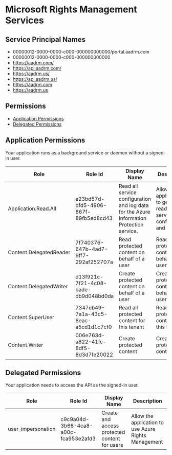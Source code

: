 # Microsoft Rights Management Services
## Service Principal Names
- 00000012-0000-0000-c000-000000000000/portal.aadrm.com
- 00000012-0000-0000-c000-000000000000
- https://aadrm.com/
- https://api.aadrm.com/
- https://aadrm.us/
- https://api.aadrm.us/
- https://aadrm.com
- https://aadrm.us

 ## Permissions
- [Application Permissions](#application-permissions)
- [Delegated Permissions](#delegated-permissions)

## Application Permissions
Your application runs as a background service or daemon without a signed-in user.

| Role | Role Id | Display Name | Description |
|---|---|---|---|
| Application.Read.All | e23bd57d-bfd5-4906-867f-89fb5ed8cd43 | Read all service configuration and log data for the Azure Information Protection service. | Allows the application to get or read all service configuration and log data |
| Content.DelegatedReader | 7f740376-647b-4ad7-9ff7-292af252707a | Read protected content on behalf of a user | Read protected content on behalf of a user |
| Content.DelegatedWriter | d13f921c-7f21-4c08-bade-db9d048bd0da | Create protected content on behalf of a user | Create protected content on behalf of a user |
| Content.SuperUser | 7347eb49-7a1a-43c5-8eac-a5cd1d1c7cf0 | Read all protected content for this tenant | Read all protected content for this tenant |
| Content.Writer | 006e763d-a822-41fc-8df5-8d3d7fe20022 | Create protected content | Create protected content |

## Delegated Permissions
Your application needs to access the API as the signed-in user. 

| Role | Role Id | Display Name | Description |
|---|---|---|---|
| user_impersonation | c9c9a04d-3b66-4ca8-a00c-fca953e2afd3 | Create and access protected content for users | Allow the application to use Azure Rights Management |

